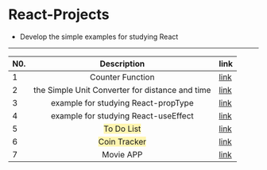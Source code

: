 # React-Projects

- Develop the simple examples for studying React
<hr />

<div align=center>
  
  | N0. |                        Description                         | link                                                                                    |
  | --- | :--------------------------------------------------------: | --------------------------------------------------------------------------------------- |
  | 1   |                      Counter Function                      | [link](https://github.com/Seyiul/simple-react-examples/blob/main/Counter.html)          |
  | 2   |      the Simple Unit Converter for distance and time       | [link](https://github.com/Seyiul/simple-react-examples/blob/main/UnitConverter.html)    |
  | 3   |            example for studying React-propType             | [link](https://github.com/Seyiul/simple-react-examples/blob/main/PropType-example.html) |
  | 4   |            example for studying React-useEffect            | [link](https://github.com/Seyiul/simple-react-examples/blob/main/example-for-useEffect) |
  | 5   |  <span style='background-color:#fff5b1'>To Do List</span>  | [link](https://github.com/Seyiul/simple-react-examples/blob/main/to-do-list)            |
  | 6   | <span style='background-color:#fff5b1'>Coin Tracker</span> | [link](https://github.com/Seyiul/simple-react-examples/blob/main/coin-tracker)          |
  |7|Movie APP|[link](https://seyiul.github.io/react-projects/)|
  
</div>
